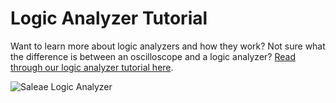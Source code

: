 # Logic Analyzer Tutorial

Want to learn more about logic analyzers and how they work? Not sure what the difference is between an oscilloscope and a logic analyzer? [Read through our logic analyzer tutorial here](https://articles.saleae.com/logic-analyzers/what-is-a-logic-analyzer).

![Saleae Logic Analyzer](../.gitbook/assets/LogicPro16.jpg)
